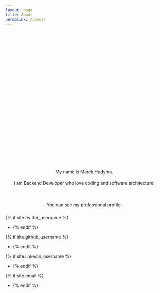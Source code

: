 ```yaml
---
layout: page
title: About
permalink: /about/
---
```


<style type="text/css">
    .image {
        border-radius: 50%;
        overflow: hidden;
        background: transparent url('/assets/about/5b94db56.png') no-repeat 50% 50%;
        width: 400px;
        height: 400px;
        background-size: cover;
        margin-bottom: 32px
    }
    .profile {
        line-height: 36px;
        display: flex;
        align-items: center;
        flex-direction: column;
        text-align: center
    }
    .info {
        margin-top: 32px
    }
    .profile + ul {
        display: flex;
        list-style-type: none;
        justify-content: center;
        margin: 16px 0 0 0 !important;
        padding: 0 !important;
    }
    .profile + ul a {
        background-image: none !important
    }
    .profile + ul .icon {
        width: 70px;
        height: 70px;
        margin: 0 8px;
        fill: #999 !important
    }
    .profile + ul .icon:hover {
        fill: #777 !important
    }

    @media only screen and (max-width: 530px) {
        .image {
            width: 350px;
            height: 350px;
        }
    }
    @media only screen and (max-width: 450px) {
        .image {
            width: 300px;
            height: 300px;
        }
    }
    @media only screen and (max-width: 380px) {
        .image {
            width: 250px;
            height: 250px;
        }
    }
    @media only screen and (max-width: 310px) {
        .image {
            width: 200px;
            height: 200px;
        }
    }
    @media only screen and (max-width: 250px) {
        .image {
            width: 150px;
            height: 150px;
        }
    }
</style>

<div class="profile">
    <div class="image"></div>
    <div>My name is Marek Hudyma.</div>
    <div>I am Backend Developer who love coding and software architecture.</div>
    <div class="info">You can see my professional profile: </div>
</div>

{% if site.twitter_username %}
+ <a href="http://www.twitter.com/{{ site.twitter_username }}" target="_blank"><span data-icon="ei-sc-twitter" data-size="s"></span></a>
{% endif %}

{% if site.github_username %}
+ <a href="http://www.github.com/{{ site.github_username }}" target="_blank"><span data-icon="ei-sc-github" data-size="s"></span></a>
{% endif %}

{% if site.linkedin_username %}
+ <a href="https://www.linkedin.com/in/{{ site.linkedin_username }}" target="_blank"><span data-icon="ei-sc-linkedin" data-size="s"></span></a>
{% endif %}

{% if site.email %}
+ <a href="mailto:{{ site.email }}" target="_blank"><span data-icon="ei-envelope" data-size="s"></span></a>
{% endif %}
